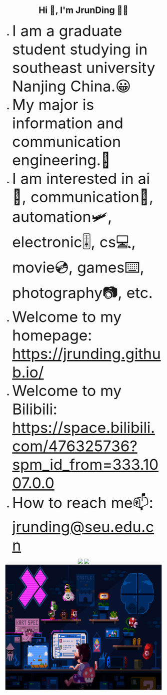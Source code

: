 <h1 align="center">Hi 👋, I'm JrunDing 👨‍💻</h1>

- <font size=8>I am a graduate student studying in southeast university Nanjing China.😀</font>
- <font size=8>My major is information and communication engineering.📡</font>
- <font size=8>I am interested in ai🤖, communication📱, automation🛩️, electronic🎚️, cs💻, movie💿, games⌨️, photography📷, etc.</font>
- <font size=8>Welcome to my homepage: https://jrunding.github.io/</font>
- <font size=8>Welcome to my Bilibili: https://space.bilibili.com/476325736?spm_id_from=333.1007.0.0</font>
- <font size=8>How to reach me📫: jrunding@seu.edu.cn</font>


<div align="center">
<span>  </span>
<img height="170px" src="https://github-readme-stats.vercel.app/api?username=JrunDing" /><span>  </span><img height="170px" src="https://github-readme-stats.vercel.app/api/top-langs/?username=JrunDing&layout=compact&langs_count=8" />
<span>  </span>
</div>

<div align=center> <img width="500" height="400" src="https://github.com/codeman008/codeman008/blob/main/225813708-98b745f2-7d22-48cf-9150-083f1b00d6c9.gif"/> </div>

